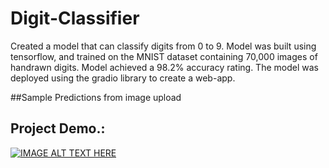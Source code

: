 # Digit-Classifier

Created a model that can classify digits from 0 to 9. Model was built using tensorflow, and trained on the MNIST dataset containing 70,000
images of handrawn digits. Model achieved a 98.2% accuracy rating. The model was deployed using the gradio library to create a web-app.

##Sample Predictions from image upload


## Project Demo.:

[![IMAGE ALT TEXT HERE](https://img.youtube.com/vi/hczp3NymMwQ/0.jpg)](https://www.youtube.com/watch?v=hczp3NymMwQ)
